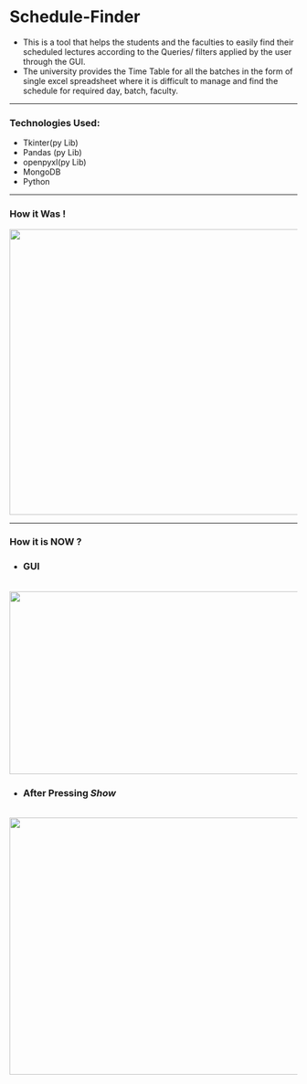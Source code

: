# Schedule-Finder

 - This is a tool that helps the students and the faculties to easily find their scheduled lectures according to the Queries/
 filters applied by the user through the GUI.
 - The university provides the Time Table for all the batches in the form of single excel spreadsheet where it is difficult to
 manage and  find the schedule for required day, batch, faculty.
-----
### Technologies Used: 

-  Tkinter(py Lib)
-  Pandas (py Lib)
-  openpyxl(py Lib)
-   MongoDB
-   Python
  
-----

### How it Was !
  
<p align = "center">
  <img src = "https://github.com/user-attachments/assets/fd340115-0a0b-4562-aa23-10317cd3a263" height = 500px width = 700px >
<!--   ![image](https://github.com/user-attachments/assets/fd340115-0a0b-4562-aa23-10317cd3a263) -->

</p>

-----
###  How it is NOW  ? 

- ### GUI
<p align  = "center">
<br>  
<img src = "https://github.com/user-attachments/assets/757446be-43b4-4e39-b6a1-bbdc2a61a713" height = 320px width = 520px>
<!--   ![image](https://github.com/user-attachments/assets/757446be-43b4-4e39-b6a1-bbdc2a61a713) -->
</p>

- ### After Pressing *Show*

<p align = "center">
<br> 
<img src = "https://github.com/user-attachments/assets/56f36a3d-f6d8-43d6-99f6-e8774e4dc47b" height = 450px width = 650px>
<!-- ![image](https://github.com/user-attachments/assets/56f36a3d-f6d8-43d6-99f6-e8774e4dc47b) -->

  
</p>

  


